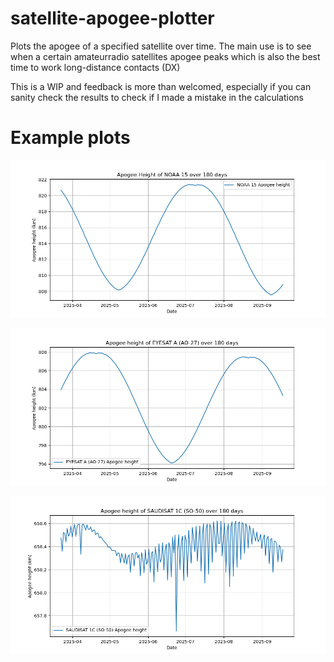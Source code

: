 # satellite-apogee-plotter
Plots the apogee of a specified satellite over time.
The main use is to see when a certain amateurradio satellites apogee peaks which is also the best time to work long-distance contacts (DX)

This is a WIP and feedback is more than welcomed, especially if you can sanity check the results to check if I made a mistake in the calculations

# Example plots

![Image](example_plots/NOAA_15.png)

![Image](example_plots/AO-27.png)

![Image](example_plots/SO-50.png)
